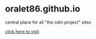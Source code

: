 # oralet86.github.io
central place for all "the odin project" sites

[click here to visit](https://oralet86.github.io)

